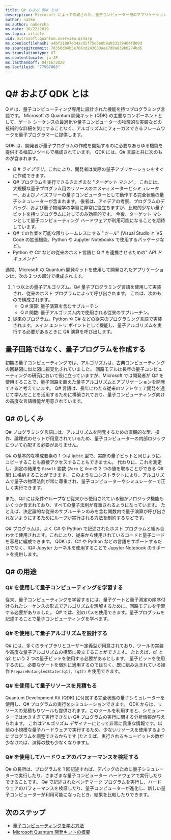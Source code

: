 ```yaml
---
title: Q# および QDK とは
description: Microsoft によって作成された、量子コンピューター用のアプリケーションを開発するためのプログラミング言語であり、Microsoft の Quantum 開発キットの主要なコンポーネントである Q# について説明します
author: natke
ms.author: nakersha
ms.date: 10/22/2019
ms.topic: article
uid: microsoft.quantum.overview.qsharp
ms.openlocfilehash: a4bf21887e34ac85f75e5e0b9a033138464fd09d
ms.sourcegitcommit: 7d350db4b5e766cd243633aee7d0a839b6274bd6
ms.translationtype: HT
ms.contentlocale: ja-JP
ms.lasthandoff: 04/16/2020
ms.locfileid: "77907003"
---
```

# <a name="what-are-q-and-the-qdk"></a>Q# および QDK とは

Q # は、量子コンピューティング専用に設計された機能を持つプログラミング言語です。
Microsoft の Quantum 開発キット (QDK) の主要なコンポーネントとして、ゲート シーケンスの最適化や量子コンピューターの物理的な実装などの技術的な詳細を気にすることなく、アルゴリズムにフォーカスできるフレームワークを量子プログラマーに提供します。

QDK は、開発者が量子プログラムの作成を開始するのに必要なあらゆる機能を提供する幅広いツールで構成されています。
QDK には、Q# 言語と共に次のものが含まれます。
* *Q # ライブラリ*。これにより、開発者は実際の量子アプリケーションをすぐに作成できます。
* Q# プログラムを実行できるさまざまな "*ターゲット マシン*"。 これには、大規模な量子プログラム用のリソースのエスティメーターとシミュレーター、およびノイズフリーの量子コンピューターとして動作する完全状態の量子シミュレーターが含まれます。 後者は、アイデアの考察、プログラムのデバッグ、および量子物理学の学習に非常に役立ちますが、比較的少ない量子ビットを持つプログラムに対してのみ効率的です。 今後、ターゲット マシンとして量子コンピューティング ハードウェアが利用可能になることを期待しています。
* Q# での作業を可能な限りシームレスにする "*ツール*" (Visual Studio と VS Code の拡張機能、Python や Jupyter Notebooks で使用するパッケージなど)。
* Python や C# などの従来のホスト言語と Q # を連携させるための" *API ドキュメント*"

通常、Microsoft の Quantum 開発キットを使用して開発されたアプリケーションは、次の 2 つの部分で構成されます。
1. 1 つ以上の量子アルゴリズム。Q# 量子プログラミング言語を使用して実装され、従来のホスト プログラムによって呼び出されます。 これは、次のもので構成されます。 
    - Q # 演算: 量子演算を含むサブルーチン 
    - Q # 関数: 量子アルゴリズム内で使用される従来のサブルーチン。
2. 従来のプログラム。Python や C# などの従来のプログラミング言語で実装されます。メイン エントリ ポイントとして機能し、量子アルゴリズムを実行する必要があるときに Q# 演算を呼び出します。

## <a name="write-quantum-programs-not-quantum-circuits"></a>量子回路ではなく、量子プログラムを作成する

初期の量子コンピューティングでは、アルゴリズムは、古典コンピューティングの回路図に似た図に視覚化されていました。
回路モデルは長年の量子コンピューティングの研究において役に立っていますが、Microsoft では開発者が Q# を使用することで、量子回路を超えた量子アルゴリズムとアプリケーションを開発できると考えています。
Q# 言語は、長年にわたる従来のソフトウェア開発を通じて学んだことを活用するために構築されており、量子コンピューティング向けの高度な言語機能が用意されています。

## <a name="how-does-q-work"></a>Q# のしくみ

Q# プログラミング言語には、アルゴリズムを開発するための直観的な型、操作、論理式のセットが用意されているため、量子コンピューターの内部ロジックについて心配する必要がありません。

Q# の基本的な構成要素の 1 つは `Qubit` 型で、実際の量子ビットと同じように、コピーすることも直接アクセスすることもできません。
代わりに、これを測定し、測定の結果を `Result` 変数 (`Zero` と `One` の 2 つの値を取ることができる Q# 型) に格納することができます。
このようなコンストラクトにより、アルゴリズムで量子の物理法則が常に尊重され、量子コンピューターやシミュレーターで正しく実行できます。

また、Q# には条件やループなど従来から使用されている細かいロジック機能もいくつか含まれており、すべての量子法則が尊重されるようになっています。
たとえば、決定論的な従来のサブルーチンのみを含む関数内で量子演算が呼び出されないようにするためにループが実行される方法を制約するなどです。

Q# プログラムは、よく C# や Python で記述されたホスト プログラムと組み合わせて使用されます。これにより、従来から使用されているコードと量子コードを容易に編成できます。
QDK は、C# や Python などの言語をサポートするだけでなく、IQ# Jupyter カーネルを使用することで Jupyter Notebook のサポートを提供します。

## <a name="what-can-i-use-q-for"></a>Q# の用途

### <a name="use-q-to-learn-quantum-computing"></a>Q# を使用して量子コンピューティングを学習する

従来、量子コンピューティングを学習するには、量子ゲートと量子測定の順序付けられたシーケンスの形式でアルゴリズムを理解するために、回路モデルを学習する必要がありました。 Q# では、別のパスを使用できます。量子プログラムを記述することで量子コンピューティングを学べます。

### <a name="use-q-to-design-quantum-algorithms"></a>Q# を使用して量子アルゴリズムを設計する

Q# には、多くのライブラリとユーザー定義型が用意されており、ツールの実装や高度な量子アルゴリズムの構築に役立てることができます。 たとえば、q1 と q2 という 2 つの量子ビットを使用する必要があるとします。 量子ビットを使用するのに、必要なゲートを個別に適用するのではなく、既に組み込まれている操作 `PrepareEntangledState([q1], [q2])` を使用できます。

### <a name="use-q-to-estimate-quantum-resources"></a>Q# を使用して量子リソースを見積もる

Quantum Development Kit (QDK) に付属する完全状態の量子シミュレーターを使用し、Q# プログラムの実行をシミュレーションできます。  QDK からは、リソースの見積もりツールも提供されます。このツールを利用すると、シミュレーターでは大きすぎて実行できない Q# プログラムの実行に関する分析情報が与えられます。  これはアルゴリズム デザイナーにとって非常に貴重な情報です。以前の小規模な量子ハードウェアで実行するため、少ないリソースを使用するようにプログラムを調整できるからです (たとえば、実行されるキュービットの数が少なければ、演算の数も少なくなります)。

### <a name="use-q-to-validate-hardware-performance"></a>Q# を使用してハードウェアのパフォーマンスを検証する

Q# の長所は、プログラムを 1 回記述すれば、デバッグのために量子シミュレーターで実行したり、さまざまな量子コンピューター ハードウェアで実行したりできることです。  Q# で記述されたベンチマーク プログラムを実行し、ハードウェアのパフォーマンスを検証したり、量子コンピューターが進化し、新しい量子コンピューターが利用可能になったとき、結果を比較したりできます。  

## <a name="next-steps"></a>次のステップ

* [量子コンピューティングを学ぶ方法](xref:microsoft.quantum.overview.learn)
* [Microsoft Quantum 開発キットの概要](xref:microsoft.quantum.welcome)
